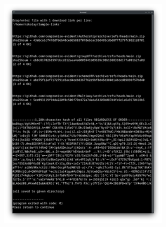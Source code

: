 <p align="center">
  <img src="https://raw.githubusercontent.com/compromise-evident/HashAutomate/main/Other/Terminal_2e019bdf0690a908391cc5db3ee8d1e9.png">
</p>
